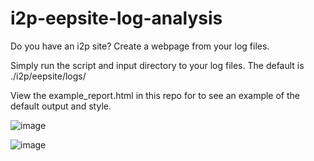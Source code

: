 # i2p-eepsite-log-analysis
Do you have an i2p site? Create a webpage from your log files. 


Simply run the script and input directory to your log files. The default is ./i2p/eepsite/logs/

View the example_report.html in this repo for to see an example of the default output and style. 

![image](https://github.com/user-attachments/assets/550c31bf-575b-4402-8487-fdefa8a3348a)

![image](https://github.com/user-attachments/assets/43f454d6-40d7-4342-93d0-19b72de836ef)
